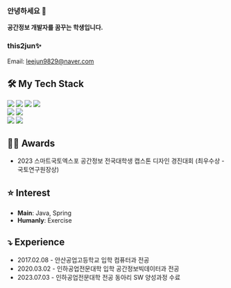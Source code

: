 ### 안녕하세요 👋


**공간정보 개발자를 꿈꾸는 학생입니다.** 
### this2jun✨

Email: leejun9829@naver.com

## 🛠 My Tech Stack
<p align="center">
  
  <img src="https://img.shields.io/badge/Java-007396?style=flat-square&logo=Java&logoColor=white"/></a>
  <img src="https://img.shields.io/badge/Python-3766AB?style=flat-square&logo=Python&logoColor=white"/></a>
  <img src="https://img.shields.io/badge/Spring-6DB33F?style=flat-square&logo=Spring&logoColor=white"/></a>
  <img src="https://img.shields.io/badge/SpringBoot-6DB33F?style=flat-square&logo=SpringBoot&logoColor=white"/></a>
  <br>
  <img src="https://img.shields.io/badge/Oracle-F80000?style=for-the-badge&logo=Oracle&logoColor=white">
  <img src="https://img.shields.io/badge/Figma-F24E1E?style=for-the-badge&logo=Figma&logoColor=white">
   <br>
  <img src="https://img.shields.io/badge/Qgis-589632?style=for-the-badge&logo=Qgis&logoColor=white">
  <img src="https://img.shields.io/badge/ArcGIS-2C7AC3?style=for-the-badge&logo=ArcGIS&logoColor=white">
</p>

## 👨‍💻 Awards
- 2023 스마트국토엑스포 공간정보 전국대학생 캡스톤 디자인 경진대회
  (최우수상 - 국토연구원장상)

## ⭐️ Interest
- **Main**: Java, Spring
- **Humanly**: Exercise

## ⤵️ Experience
- 2017.02.08 - 안산공업고등학교 입학 컴퓨터과 전공
- 2020.03.02 - 인하공업전문대학 입학 공간정보빅데이터과 전공
- 2023.07.03 - 인하공업전문대학 전공 동아리 SW 양성과정 수료
